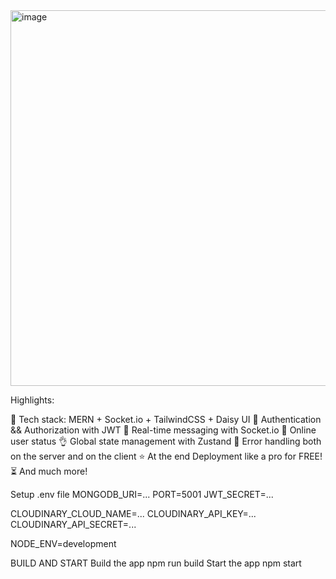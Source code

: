 <img width="1057" height="601" alt="image" src="https://github.com/user-attachments/assets/8709da7f-65a1-4b64-97a9-42f56e016979" />


Highlights:

🌟 Tech stack: MERN + Socket.io + TailwindCSS + Daisy UI
🎃 Authentication && Authorization with JWT
👾 Real-time messaging with Socket.io
🚀 Online user status
👌 Global state management with Zustand
🐞 Error handling both on the server and on the client
⭐ At the end Deployment like a pro for FREE!
⏳ And much more!

Setup .env file
MONGODB_URI=...
PORT=5001
JWT_SECRET=...

CLOUDINARY_CLOUD_NAME=...
CLOUDINARY_API_KEY=...
CLOUDINARY_API_SECRET=...

NODE_ENV=development

BUILD AND START
  Build the app
  npm run build
  Start the app
  npm start
